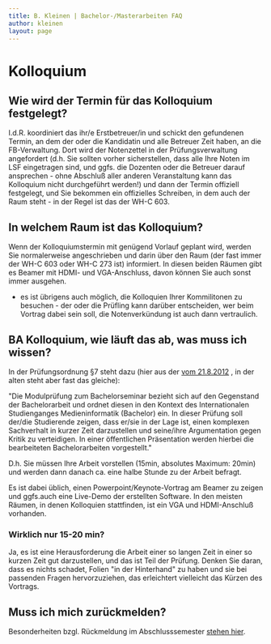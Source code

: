 ```yaml
---
title: B. Kleinen | Bachelor-/Masterarbeiten FAQ
author: kleinen
layout: page
---
```


# Kolloquium

## Wie wird der Termin f&uuml;r das Kolloquium festgelegt?

I.d.R. koordiniert das ihr/e Erstbetreuer/in und schickt den gefundenen Termin, an dem der oder die Kandidatin und alle Betreuer Zeit haben, an die FB-Verwaltung. Dort wird der Notenzettel in der Prüfungsverwaltung angefordert (d.h. Sie sollten vorher sicherstellen, dass alle Ihre Noten im LSF eingetragen sind, und ggfs. die Dozenten oder die Betreuer darauf ansprechen - ohne Abschluß aller anderen Veranstaltung kann das Kolloquium nicht durchgeführt werden!) und dann der Termin offiziell festgelegt, und Sie bekommen ein offizielles Schreiben, in dem auch der Raum steht - in der Regel ist das der WH-C 603.

## In welchem Raum ist das Kolloquium?

Wenn der Kolloquiumstermin mit genügend Vorlauf geplant wird, werden Sie normalerweise angeschrieben und darin über den Raum (der fast immer der WH-C 603 oder WH-C 273 ist) informiert. In diesen beiden Räumen gibt es Beamer mit HDMI- und VGA-Anschluss, davon können Sie auch sonst immer ausgehen.

 - es ist übrigens auch möglich, die Kolloquien Ihrer Kommilitonen zu besuchen - der oder die Prüfling kann darüber entscheiden, wer beim Vortrag dabei sein soll, die Notenverkündung ist auch dann vertraulich.

## BA Kolloquium, wie l&auml;uft das ab, was muss ich wissen?

In der Prüfungsordnung §7 steht dazu (hier aus der [vom 21.8.2012](https://imi-bachelor.htw-berlin.de/fileadmin/HTW/Zentral/Rechtsstelle/Amtliche_Mitteilungsblaetter/2012/28_12.pdf) , in der alten steht aber fast das gleiche):

"Die Modulprüfung zum Bachelorseminar bezieht sich auf den Gegenstand der Bachelorarbeit und ordnet diesen in den Kontext des Internationalen Studienganges Medieninformatik
(Bachelor) ein. In dieser Prüfung soll der/die Studierende zeigen, dass er/sie in der Lage ist,
einen komplexen Sachverhalt in kurzer Zeit darzustellen und seine/ihre Argumentation gegen
Kritik zu verteidigen. In einer öffentlichen Präsentation werden hierbei die bearbeiteten Bachelorarbeiten vorgestellt."

D.h. Sie müssen Ihre Arbeit vorstellen (15min, absolutes Maximum: 20min) und werden dann danach ca. eine halbe Stunde zu der Arbeit befragt.

Es ist dabei üblich, einen Powerpoint/Keynote-Vortrag am Beamer zu zeigen und ggfs.auch eine Live-Demo der erstellten Software. In den meisten Räumen, in denen Kolloquien stattfinden, ist ein VGA und HDMI-Anschluß vorhanden.

### Wirklich nur 15-20 min?

Ja, es ist eine Herausforderung die Arbeit einer so langen Zeit in einer so kurzen Zeit gut darzustellen, und das ist Teil der Prüfung. Denken Sie daran, dass es nichts schadet, Folien "in der Hinterhand" zu haben und sie bei passenden Fragen hervorzuziehen, das erleichtert vielleicht das Kürzen des Vortrags.

## Muss ich mich zur&uuml;ckmelden?

Besonderheiten bzgl. Rückmeldung im Abschlusssemester [stehen hier](https://www.htw-berlin.de/studium/studienorganisation/immatrikulation-rueckmeldung/rueckmeldung/#c12981).
